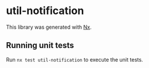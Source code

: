 # util-notification

This library was generated with [Nx](https://nx.dev).

## Running unit tests

Run `nx test util-notification` to execute the unit tests.
